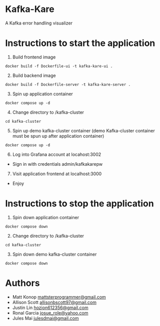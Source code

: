 # Kafka-Kare
A Kafka error handling visualizer 


# Instructions to start the application
1. Build frontend image
```console
docker build -f Dockerfile-ui -t kafka-kare-ui .
```

2. Build backend image
```console
docker build -f Dockerfile-server -t kafka-kare-server .
```

3. Spin up application container
```console
docker compose up -d
```

4. Change directory to /kafka-cluster
```console
cd kafka-cluster
```

5. Spin up demo kafka-cluster container (demo Kafka-cluster container must be spun up after application container)
```console
docker compose up -d
```

6. Log into Grafana account at locahost:3002
- Sign in with credentials admin/kafkakarepw

7. Visit application frontend at localhost:3000
- Enjoy


# Instructions to stop the application
1. Spin down application container
```console
docker compose down
```

2. Change directory to /kafka-cluster
```console
cd kafka-cluster
```

3. Spin down demo kafka-cluster container
```console
docker compose down
```


# Authors
- Matt Konop <mattsterprogrammer@gmail.com>
- Allison Scott <allisonbscott97@gmail.com>
- Justin Lin <hozion612356@gmail.com>
- Ronal Garcia <josue_role@yahoo.com>
- Jules Mai <julesdmai@gmail.com>